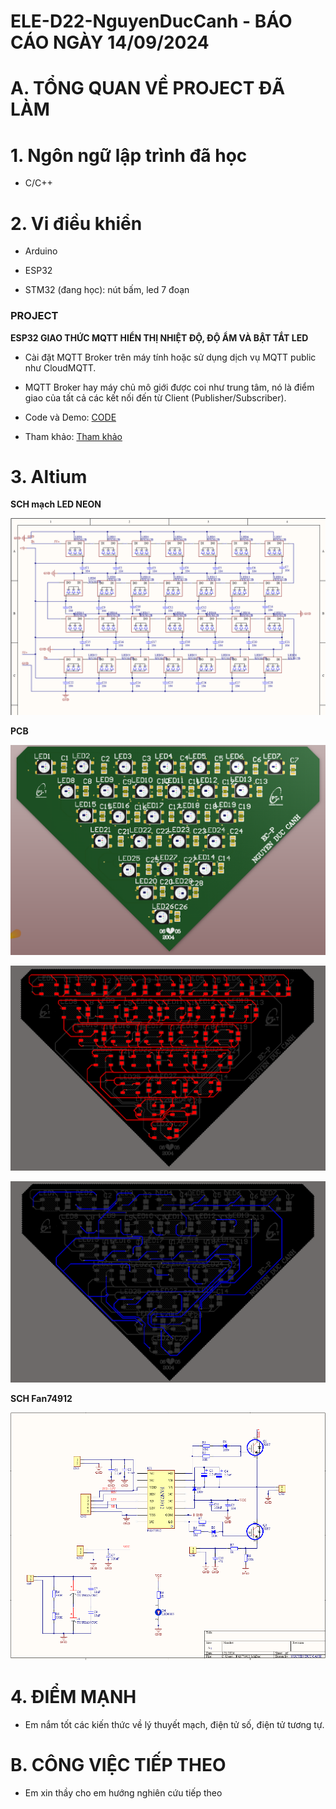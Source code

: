 # ELE-D22-NguyenDucCanh - BÁO CÁO NGÀY 14/09/2024

# A. TỔNG QUAN VỀ PROJECT ĐÃ LÀM

# 1. Ngôn ngữ lập trình đã học

- C/C++

# 2. Vi điều khiển

- Arduino 

- ESP32

- STM32 (đang học): nút bấm, led 7 đoạn

### PROJECT

**ESP32 GIAO THỨC MQTT HIỂN THỊ NHIỆT ĐỘ, ĐỘ ẨM VÀ BẬT TẮT LED**

- Cài đặt MQTT Broker trên máy tính hoặc sử dụng dịch vụ MQTT public như CloudMQTT.

- MQTT Broker hay máy chủ mô giới được coi như trung tâm, nó là điểm giao của tất cả các kết nối đến từ Client (Publisher/Subscriber).

- Code và Demo: [CODE](https://github.com/eleptit-club/ELE-D22-NguyenDucCanh/tree/main/ESP/071324)

- Tham khảo: [Tham khảo](https://www.emqx.com/en/blog/esp32-connects-to-the-free-public-mqtt-broker)

# 3. Altium

**SCH mạch LED NEON**

![alt](anh1.png)

**PCB**

![alt](Anh2.png)

![alt](Anh4.png)

![alt](Anh7.png)

**SCH Fan74912**

![alt](Anh3.png)

# 4. ĐIỂM MẠNH

- Em nắm tốt các kiến thức về lý thuyết mạch, điện tử số, điện tử tương tự.

# B. CÔNG VIỆC TIẾP THEO

- Em xin thầy cho em hướng nghiên cứu tiếp theo





